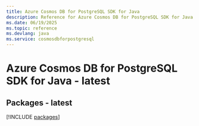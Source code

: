 ```yaml
---
title: Azure Cosmos DB for PostgreSQL SDK for Java
description: Reference for Azure Cosmos DB for PostgreSQL SDK for Java
ms.date: 06/19/2025
ms.topic: reference
ms.devlang: java
ms.service: cosmosdbforpostgresql
---
```

# Azure Cosmos DB for PostgreSQL SDK for Java - latest
## Packages - latest
[!INCLUDE [packages](cosmos-db-for-postgresql-index.md)]